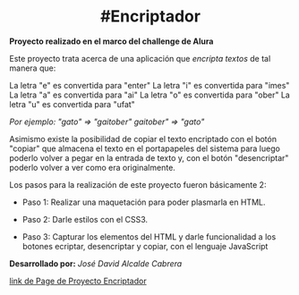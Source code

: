 <h1 align="center">#Encriptador</h1>

**Proyecto realizado en el marco del challenge de Alura**

Este proyecto trata acerca de una aplicación que *encripta textos* de tal manera que:

La letra "e" es convertida para "enter"
La letra "i" es convertida para "imes"
La letra "a" es convertida para "ai"
La letra "o" es convertida para "ober"
La letra "u" es convertida para "ufat"

*Por ejemplo:*
*"gato" => "gaitober"*
*gaitober" => "gato"*

Asimismo existe la posibilidad de copiar el texto encriptado con el botón "copiar" que almacena el texto
en el portapapeles del sistema para luego poderlo volver a pegar en la entrada de texto y, con el botón "desencriptar" 
poderlo volver a ver como era originalmente. 

Los pasos para la realización de este proyecto fueron básicamente 2:

 - Paso 1: 
 Realizar una maquetación para poder plasmarla en HTML.

 - Paso 2:
 Darle estilos con el CSS3.

 - Paso 3:
 Capturar los elementos del HTML y darle funcionalidad a los botones ecriptar, desencriptar y copiar, con el lenguaje JavaScript


 **Desarrollado por:**
 *José David Alcalde Cabrera*


[link de Page de Proyecto Encriptador](https://davidalcalde1.github.io/Encriptador/)